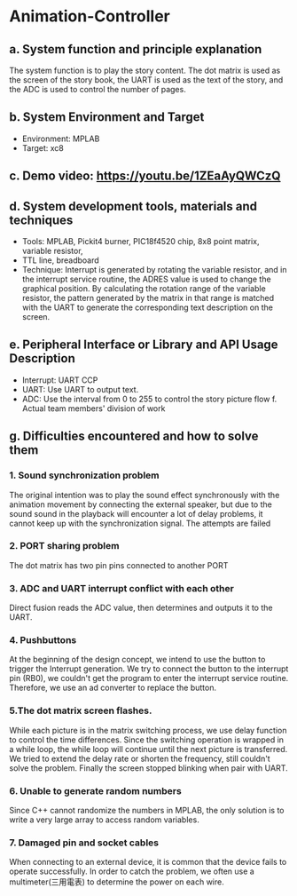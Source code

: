 # Animation-Controller
## a. System function and principle explanation
The system function is to play the story content.
The dot matrix is used as the screen of the story book, the UART is used as the text of the story, and the ADC is used to control the number of pages.

## b. System Environment and Target
- Environment: MPLAB
- Target: xc8

## c. Demo video: https://youtu.be/1ZEaAyQWCzQ

## d. System development tools, materials and techniques
- Tools: MPLAB, Pickit4 burner, PIC18f4520 chip, 8x8 point matrix, variable resistor, 
- TTL line, breadboard
- Technique: Interrupt is generated by rotating the variable resistor, and in the interrupt service routine, the ADRES value is used to change the graphical position. By calculating the rotation range of the variable resistor, the pattern generated by the matrix in that range is matched with the UART to generate the corresponding text description on the screen.

## e. Peripheral Interface or Library and API Usage Description
- Interrupt: UART CCP
- UART: Use UART to output text.
- ADC: Use the interval from 0 to 255 to control the story picture flow f. Actual team members' division of work

## g. Difficulties encountered and how to solve them
### 1. Sound synchronization problem
The original intention was to play the sound effect synchronously with the animation movement by connecting the external speaker, but due to the sound
sound in the playback will encounter a lot of delay problems, it cannot keep up with the synchronization signal. The attempts are failed

### 2. PORT sharing problem
The dot matrix has two pin pins connected to another PORT

### 3. ADC and UART interrupt conflict with each other
Direct fusion reads the ADC value, then determines and outputs it to the UART.

### 4. Pushbuttons
At the beginning of the design concept, we intend to use the button to trigger the Interrupt generation. We try to connect  the button to the interrupt pin (RB0), we couldn't get the program to enter the interrupt service routine. Therefore, we use an ad converter to replace the button. 

### 5.The dot matrix screen flashes.
While each picture is in the matrix switching process, we use delay function to control the time differences. Since the switching operation is wrapped in a while loop, the while loop will continue until the next picture is transferred. We tried to extend the delay rate or shorten the frequency, still couldn't solve the problem. Finally the screen stopped blinking when pair with UART.

### 6. Unable to generate random numbers
Since C++ cannot randomize the numbers in MPLAB, the only solution is to write a very large array to access random variables.

### 7. Damaged pin and socket cables
When connecting to an external device, it is common that the device fails to operate successfully. In order to catch the problem,  we often use a multimeter(三用電表) to determine the power on each wire.
